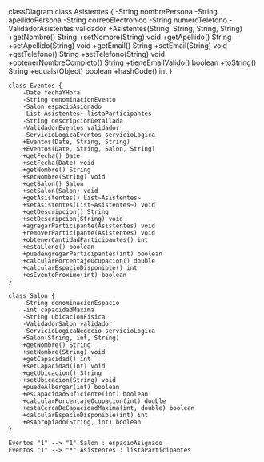 classDiagram
    class Asistentes {
        -String nombrePersona
        -String apellidoPersona
        -String correoElectronico
        -String numeroTelefono
        -ValidadorAsistentes validador
        +Asistentes(String, String, String, String)
        +getNombre() String
        +setNombre(String) void
        +getApellido() String
        +setApellido(String) void
        +getEmail() String
        +setEmail(String) void
        +getTelefono() String
        +setTelefono(String) void
        +obtenerNombreCompleto() String
        +tieneEmailValido() boolean
        +toString() String
        +equals(Object) boolean
        +hashCode() int
    }
    
    class Eventos {
        -Date fechaYHora
        -String denominacionEvento
        -Salon espacioAsignado
        -List~Asistentes~ listaParticipantes
        -String descripcionDetallada
        -ValidadorEventos validador
        -ServicioLogicaEventos servicioLogica
        +Eventos(Date, String, String)
        +Eventos(Date, String, Salon, String)
        +getFecha() Date
        +setFecha(Date) void
        +getNombre() String
        +setNombre(String) void
        +getSalon() Salon
        +setSalon(Salon) void
        +getAsistentes() List~Asistentes~
        +setAsistentes(List~Asistentes~) void
        +getDescripcion() String
        +setDescripcion(String) void
        +agregarParticipante(Asistentes) void
        +removerParticipante(Asistentes) void
        +obtenerCantidadParticipantes() int
        +estaLleno() boolean
        +puedeAgregarParticipantes(int) boolean
        +calcularPorcentajeOcupacion() double
        +calcularEspacioDisponible() int
        +esEventoProximo(int) boolean
    }
    
    class Salon {
        -String denominacionEspacio
        -int capacidadMaxima
        -String ubicacionFisica
        -ValidadorSalon validador
        -ServicioLogicaNegocio servicioLogica
        +Salon(String, int, String)
        +getNombre() String
        +setNombre(String) void
        +getCapacidad() int
        +setCapacidad(int) void
        +getUbicacion() String
        +setUbicacion(String) void
        +puedeAlbergar(int) boolean
        +esCapacidadSuficiente(int) boolean
        +calcularPorcentajeOcupacion(int) double
        +estaCercaDeCapacidadMaxima(int, double) boolean
        +calcularEspacioDisponible(int) int
        +esApropiado(String, int) boolean
    }
    
    Eventos "1" --> "1" Salon : espacioAsignado
    Eventos "1" --> "*" Asistentes : listaParticipantes
```
